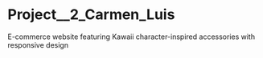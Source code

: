 # Project__2_Carmen_Luis
E-commerce website featuring Kawaii character-inspired accessories with responsive design
